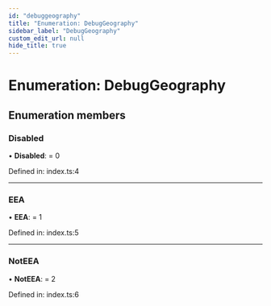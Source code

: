 ```yaml
---
id: "debuggeography"
title: "Enumeration: DebugGeography"
sidebar_label: "DebugGeography"
custom_edit_url: null
hide_title: true
---
```


# Enumeration: DebugGeography

## Enumeration members

### Disabled

• **Disabled**: = 0

Defined in: index.ts:4

___

### EEA

• **EEA**: = 1

Defined in: index.ts:5

___

### NotEEA

• **NotEEA**: = 2

Defined in: index.ts:6
